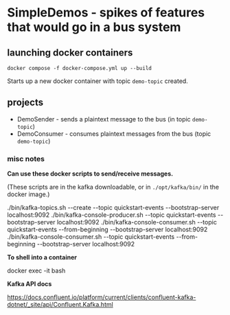 # SimpleDemos - spikes of features that would go in a bus system

## launching docker containers

`docker compose -f docker-compose.yml up --build`

Starts up a new docker container with topic `demo-topic` created.

## projects

* DemoSender - sends a plaintext message to the bus (in topic `demo-topic`)
* DemoConsumer - consumes plaintext messages from the bus (topic `demo-topic`)

### misc notes

**Can use these docker scripts to send/receive messages.**

(These scripts are in the kafka downloadable, or in `./opt/kafka/bin/` in the docker image.)

./bin/kafka-topics.sh --create --topic quickstart-events --bootstrap-server localhost:9092
./bin/kafka-console-producer.sh --topic quickstart-events --bootstrap-server localhost:9092
./bin/kafka-console-consumer.sh --topic quickstart-events --from-beginning --bootstrap-server localhost:9092
./bin/kafka-console-consumer.sh --topic quickstart-events --from-beginning --bootstrap-server localhost:9092


**To shell into a container**

docker exec -it <container> bash

**Kafka API docs**

https://docs.confluent.io/platform/current/clients/confluent-kafka-dotnet/_site/api/Confluent.Kafka.html
